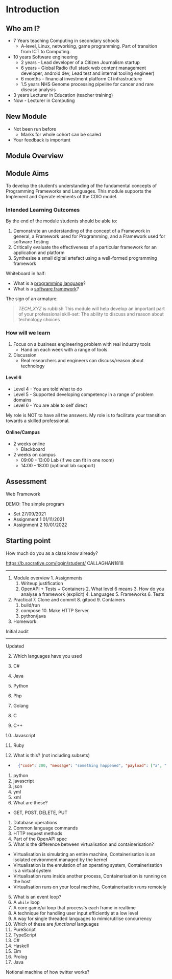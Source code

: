 Introduction
============

Who am I?
---------

* 7 Years teaching Computing in secondary schools
    * A-level, Linux, networking, game programming. Part of transition from ICT to Computing.
* 10 years Software engineering
    * 2 years - Lead developer of a Citizen Journalism startup
    * 6 years - Global Radio (full stack web content management developer, android dev, Lead test and internal tooling engineer)
    * 6 months - financial investment platform CI infrastructure
    * 1.5 years NHS Genome processing pipeline for cancer and rare disease analysis
* 3 years Lecturer in Education (teacher training)
* Now - Lecturer in Computing


New Module
----------

* Not been run before
    * Marks for whole cohort can be scaled
* Your feedback is important


Module Overview
---------------

## Module Aims
To develop the student’s understanding of the fundamental concepts of Programming Frameworks and Languages. 
This module supports the Implement and Operate elements of the CDIO model.

### Intended Learning Outcomes 
By the end of the module students should be able to:
1. Demonstrate an understanding of the concept of a Framework in general, a Framework used for Programming, and a Framework used for software Testing
2. Critically evaluate the effectiveness of a particular framework for an application and platform
3. Synthesise a small digital artefact using a well-formed programming framework

Whiteboard in half:
* What is a [programming language](https://en.wikipedia.org/wiki/Programming_language)?
* What is a [software framework](https://en.wikipedia.org/wiki/Software_framework)?

The sign of an armature:
> _TECH_XYZ_ is rubbish
This module will help develop an important part of your professional skill-set: 
> The ability to discuss and reason about technology choices

### How will we learn

1. Focus on a business engineering problem with real industry tools
    * Hand on each week with a range of tools
2. Discussion
    * Real researchers and engineers can discuss/reason about technology

#### Level 6
* Level 4 - You are told what to do
* Level 5 - Supported developing competency in a range of problem domains
* Level 6 - You are able to self direct

My role is NOT to have all the answers. 
My role is to facilitate your transition towards a skilled professional.

#### Online/Campus

* 2 weeks online
    * Blackboard
* 2 weeks on campus
    * 09:00 - 13:00 Lab (if we can fit in one room)
    * 14:00 - 18:00 (optional lab support)


Assessment
----------

Web Framework

DEMO: The simple program


* Set 27/09/2021
* Assignment 1 01/11/2021
* Assignment 2 10/01/2022


Starting point
--------------

How much do you as a class know already?

https://b.socrative.com/login/student/
CALLAGHAN1818

---



  1. Module overview
    1. Assignments
      1. Writeup justification
      2. OpenAPI + Tests + Containers
    2. What level 6 means
    3. How do you analyse a framework (explicit)
    4. Languages
    5. Frameworks
    6. Tests
  2. Practical
    7. Clone and commit
    8. gitpod
    9. Containers
      1. build/run
      2. compose
    10. Make HTTP Server
      3. python/java
  3. Homework: 




Initial audit

---

Updated

2. Which languages have you used
  1. C#
  2. Java
  3. Python
  4. Php
  5. Golang
  6. C
  7. C++
  8. Javascript
  9. Ruby

1. What is this? (not including subsets)
  * ```json
      {"code": 200, "message": "something happened", "payload": ["a", "b", "c"]}
      ```
  1. python
  2. javascript
  3. json
  4. yml
  5. xml
3. What are these?
  * GET, POST, DELETE, PUT
  1. Database operations
  2. Common language commands
  3. HTTP request methods
  4. Part of the OpenAPI spec
4. What is the difference between virtualisation and containerisation?
  * Virtualisation is simulating an entire machine, Containerisation is an isolated environment managed by the kernel
  * Virtualisation is the emulation of an operating system, Containerisation is a virtual system
  * Virtualisation runs inside another process, Containerisation is running on the host
  * Virtualisation runs on your local machine, Containerisation runs remotely
5. What is an event loop?
  1. A `while` loop
  2. A core game/ui loop that process's each frame in realtime
  3. A technique for handling user input efficiently at a low level
  4. A way for single threaded languages to mimic/utilise concurrency
6. Which of these are _functional_ languages
  1. PureScript
  2. TypeScript
  3. C#
  4. Haskell
  5. Elm
  6. Prolog
  7. Java



Notional machine of how twitter works?
